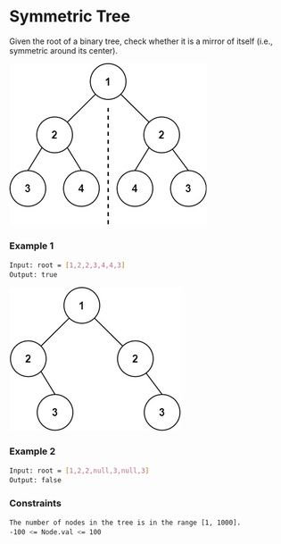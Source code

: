 # Symmetric Tree

Given the root of a binary tree, check whether it is a mirror of itself (i.e., symmetric around its center).

[![symtree1](symtree1.jpg)]()
### Example 1
```sh
Input: root = [1,2,2,3,4,4,3]
Output: true
```

[![symtree1](symtree2.jpg)]()
### Example 2
```sh
Input: root = [1,2,2,null,3,null,3]
Output: false
```

### Constraints
```sh
The number of nodes in the tree is in the range [1, 1000].
-100 <= Node.val <= 100
```
